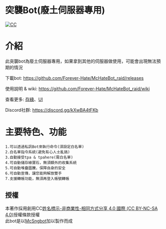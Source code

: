 # 突襲Bot(廢土伺服器專用)
<a href="https://creativecommons.org/licenses/by-nc-sa/4.0/" rel="nofollow"><img src="https://camo.githubusercontent.com/72437363a2c150e50c5c090c5ec0dfde31ce3a28c8a092f638509882b56ceb4e/68747470733a2f2f692e6372656174697665636f6d6d6f6e732e6f72672f6c2f62792d6e632d73612f342e302f38307831352e706e67" alt="CC" data-canonical-src="https://i.creativecommons.org/l/by-nc-sa/4.0/80x15.png" style="max-width: 100%;"></a><br>

# 介紹
此突襲bot為廢土伺服器專用，如果拿到其他的伺服器做使用，可能會出現無法預期的情況

下載bot: https://github.com/Forever-Hate/McHateBot_raid/releases

使用說明 & wiki: https://github.com/Forever-Hate/McHateBot_raid/wiki

查看更多: [存綠](https://github.com/Forever-Hate/McHateBot_emerald)、[UI](https://github.com/Forever-Hate/McHateBot_UI)

Discord社群: https://discord.gg/kXwBA4tFKb

# 主要特色、功能
```
1.可以透過私訊Bot來執行命令(須設定白名單)  
2.白名單指令系統(避免有心人士亂搞)  
3.自動接受tpa & tpahere(需白名單)
4.可自動儲存綠寶石，無須額外的收集系統
5.可自動堆疊圖騰，保障自身的安全
6.可自動宣傳，讓您能夠解放雙手
7.支援轉帳功能，無須再登入帳號轉帳
```
## 授權
本著作採用創用CC[姓名標示-非商業性-相同方式分享 4.0 國際 (CC BY-NC-SA 4.0)](https://creativecommons.org/licenses/by-nc-sa/4.0/deed.zh_TW)授權條款授權<br>
此bot是以[McSngbot](https://github.com/SiongSng/McSngbot)加以製作而成
